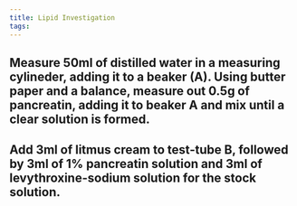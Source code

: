 ```yaml
---
title: Lipid Investigation
tags:
---
```


## Measure 50ml of distilled water in a measuring cylineder, adding it to a beaker (A). Using butter paper and a balance, measure out 0.5g of pancreatin, adding it to beaker A and mix until a clear solution is formed.
## Add 3ml of litmus cream to test-tube B, followed by 3ml of 1% pancreatin solution and 3ml of levythroxine-sodium solution for the stock solution.
